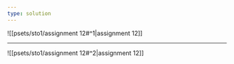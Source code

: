 ```yaml
---
type: solution
---
```


![[psets/sto1/assignment 12#^1|assignment 12]]

---

![[psets/sto1/assignment 12#^2|assignment 12]]
